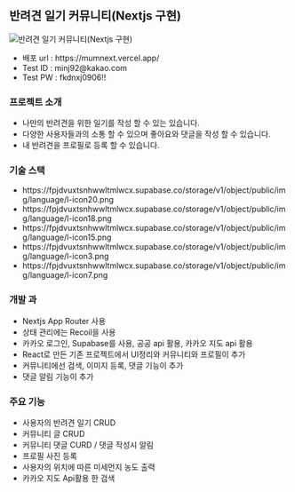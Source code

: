 <h2>반려견 일기 커뮤니티(Nextjs 구현) </h2>

<img src="https://fpjdvuxtsnhwwltmlwcx.supabase.co/storage/v1/object/public/img/git/main.png" alt="반려견 일기 커뮤니티(Nextjs 구현)"/>
<ul>
        <li>배포 url : https://mumnext.vercel.app/</li>
        <li>Test ID : minj92@kakao.com</li>
        <li>Test PW : fkdnxj0906!!</li>
</ul>

<h3>프로젝트 소개</h3>
<ul>
        <li>나만의 반려견을 위한 일기를 작성 할 수 있는 있습니다.</li>
        <li>다양한 사용자들과의 소통 할 수 있으며 좋아요와 댓글을 작성 할 수 있습니다.</li>
        <li>내 반려견을 프로필로 등록 할 수 있습니다.</li>
</ul>


<h3>기술 스택</h3>
<ul>
        <li>https://fpjdvuxtsnhwwltmlwcx.supabase.co/storage/v1/object/public/img/language/l-icon20.png</li>
        <li>https://fpjdvuxtsnhwwltmlwcx.supabase.co/storage/v1/object/public/img/language/l-icon18.png</li>
        <li>https://fpjdvuxtsnhwwltmlwcx.supabase.co/storage/v1/object/public/img/language/l-icon15.png</li>
        <li>https://fpjdvuxtsnhwwltmlwcx.supabase.co/storage/v1/object/public/img/language/l-icon3.png</li>
        <li>https://fpjdvuxtsnhwwltmlwcx.supabase.co/storage/v1/object/public/img/language/l-icon7.png</li>
</ul>


<h3>개발 과</h3>
<ul>
         <li>Nextjs App Router 사용</li>
         <li>상태 관리에는 Recoil을 사용</li>
         <li>카카오 로그인, Supabase를 사용, 공공 api 활용, 카카오 지도 api 활용</li>
         <li>React로 만든 기존 프로젝트에서 UI정리와 커뮤니티와 프로필이 추가</li>
         <li>커뮤니티에선 검색, 이미지 등록, 댓글 기능이 추가</li>
         <li>댓글 알림 기능이 추가 </li>
</ul>


<h3>주요 기능</h3>
<ul>
        <li>사용자의 반려견 일기 CRUD</li>
        <li>커뮤니티 글 CRUD</li>
        <li>커뮤니티 댓글 CURD / 댓글 작성시 알림</li>
        <li>프로필 사진 등록</li>
        <li>사용자의 위치에 따른 미세먼지 농도 출력</li>
        <li>카카오 지도 Api활용 한 검색</li>
</ul>

